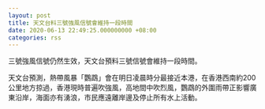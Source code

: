 ```yaml
---
layout: post
title: 天文台料三號強風信號會維持一段時間
date: 2020-06-13 22:49:25.000000000 +08:00
categories: rss
---
```


三號強風信號仍然生效，天文台預料三號信號會維持一段時間。

天文台預測，熱帶風暴「鸚鵡」會在明日凌晨時分最接近本港，在香港西南約200公里地方掠過，香港現時普遍吹強風，高地間中吹烈風，鸚鵡的外圍雨帶正影響廣東沿岸，海面亦有湧浪，市民應遠離岸邊及停止所有水上活動。
